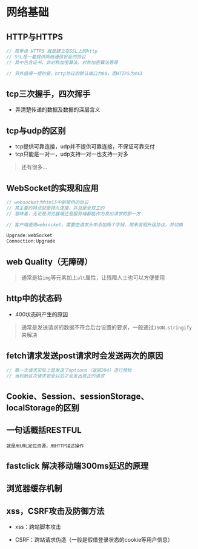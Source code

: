 # 网络基础

## HTTP与HTTPS
```JavaScript
// 简单说 HTTPS 就是建立在SSL上的http
// SSL是一套提供网络通信安全的协议
// 其中包含证书，非对称加密算法，对称加密算法等等

// 另外值得一提的是，http协议的默认端口为80，而HTTPS为443
```

## tcp三次握手，四次挥手

   * 弄清楚传递的数据及数据的深层含义

## tcp与udp的区别

   * tcp提供可靠连接，udp并不提供可靠连接，不保证可靠交付
   * tcp只能是一对一，udp支持一对一也支持一对多
   > 还有很多...

## WebSocket的实现和应用

```javascript
// websocket为html5中新提供的协议
// 其主要的特点就是持久连接，并且是全双工的
// 意味着，无论是浏览器端还是服务端都能作为发出请求的那一方

// 客户端使用websocket，需要在请求头中添加两个字段，用来说明升级协议，并切换

Upgrade:webSocket
Connection:Upgrade


```

## web Quality（无障碍）

> 通常是给`img`等元素加上`alt`属性，让残障人士也可以方便使用

## http中的状态码
* 400状态码产生的原因
> 通常是发送请求的数据不符合后台设置的要求，一般通过`JSON.stringify`来解决

## fetch请求发送post请求时会发送两次的原因
```JavaScript
// 第一次请求实际上是发送了options（返回204）进行预检
// 当判断这次请求安全以后才会发出真正的请求
```

## Cookie、Session、sessionStorage、localStorage的区别

## 一句话概括RESTFUL

```
就是用URL定位资源，用HTTP描述操作
```

## fastclick 解决移动端300ms延迟的原理

## 浏览器缓存机制

## xss，CSRF攻击及防御方法
* xss：跨站脚本攻击

* CSRF：跨站请求伪造（一般是假借登录状态的cookie等用户信息）

## 